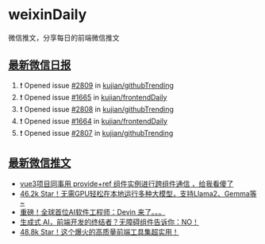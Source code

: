 # weixinDaily
微信推文，分享每日的前端微信推文

## [最新微信日报](https://github.com/kujian/weixinDaily/issues)

<!--START_SECTION:activity-->
1. ❗ Opened issue [#2809](https://github.com/kujian/githubTrending/issues/2809) in [kujian/githubTrending](https://github.com/kujian/githubTrending)
2. ❗ Opened issue [#1665](https://github.com/kujian/frontendDaily/issues/1665) in [kujian/frontendDaily](https://github.com/kujian/frontendDaily)
3. ❗ Opened issue [#2808](https://github.com/kujian/githubTrending/issues/2808) in [kujian/githubTrending](https://github.com/kujian/githubTrending)
4. ❗ Opened issue [#1664](https://github.com/kujian/frontendDaily/issues/1664) in [kujian/frontendDaily](https://github.com/kujian/frontendDaily)
5. ❗ Opened issue [#2807](https://github.com/kujian/githubTrending/issues/2807) in [kujian/githubTrending](https://github.com/kujian/githubTrending)
<!--END_SECTION:activity-->


## [最新微信推文](https://weixin.qdkfweb.cn/)

<!-- BLOG-POST-LIST:START -->
- [vue3项目同事用 provide+ref 组件实例进行跨组件通信 ，给我看傻了](https://weixin.qdkfweb.cn/41347.html)
- [46.2k Star！无需GPU轻松在本地运行多种大模型，支持Llama2、Gemma等~](https://weixin.qdkfweb.cn/41340.html)
- [重磅！全球首位AI软件工程师：Devin 来了。。。](https://weixin.qdkfweb.cn/41339.html)
- [生成式 AI，前端开发的终结者？无障碍组件告诉你：NO！](https://weixin.qdkfweb.cn/41348.html)
- [48.8k Star！这个爆火的高质量前端工具集超实用！](https://weixin.qdkfweb.cn/41341.html)
<!-- BLOG-POST-LIST:END -->